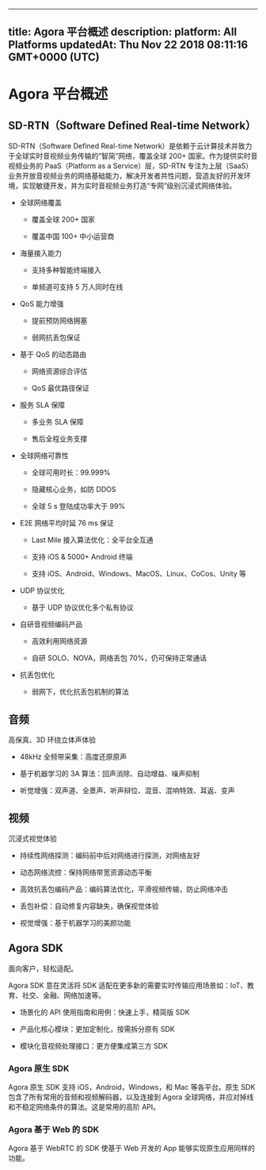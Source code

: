 
---
title: Agora 平台概述
description: 
platform: All Platforms
updatedAt: Thu Nov 22 2018 08:11:16 GMT+0000 (UTC)
---
# Agora 平台概述
## SD-RTN（Software Defined Real-time Network）

SD-RTN（Software Defined Real-time Network）是依赖于云计算技术并致力于全球实时音视频业务传输的“智简”网络，覆盖全球 200+ 国家。作为提供实时音视频业务的 PaaS（Platform as a Service）层，SD-RTN 专注为上层（SaaS）业务开放音视频业务的网络基础能力，解决开发者共性问题，营造友好的开发环境，实现敏捷开发，并为实时音视频业务打造“专网”级别沉浸式网络体验。

-   全球网络覆盖

    -   覆盖全球 200+ 国家

    -   覆盖中国 100+ 中小运营商

-   海量接入能力

    -   支持多种智能终端接入

    -   单频道可支持 5 万人同时在线

-   QoS 能力增强

    -   提前预防网络拥塞

    -   弱网抗丢包保证

-   基于 QoS 的动态路由

    -   网络资源综合评估

    -   QoS 最优路径保证

-   服务 SLA 保障

    -   多业务 SLA 保障

    -   售后全程业务支撑

-   全球网络可靠性

    -   全球可用时长：99.999%

    -   隐藏核心业务，如防 DDOS

    -   全球 5 s 登陆成功率大于 99%

-   E2E 网络平均时延 76 ms 保证

    -   Last Mile 接入算法优化：全平台全互通

    -   支持 iOS & 5000+ Android 终端

    -   支持 iOS、Android、Windows、MacOS、Linux、CoCos、Unity 等

-   UDP 协议优化

    -   基于 UDP 协议优化多个私有协议

-   自研音视频编码产品

    -   高效利用网络资源

    -   自研 SOLO、NOVA，网络丢包 70%，仍可保持正常通话

-   抗丢包优化

    -   弱网下，优化抗丢包机制的算法


## 音频

高保真、3D 环绕立体声体验

-   48kHz 全频带采集：高度还原原声

-   基于机器学习的 3A 算法：回声消除、自动增益、噪声抑制

-   听觉增强：双声道、全景声、听声辩位、混音、混响特效、耳返、变声


## 视频

沉浸式视觉体验

-   持续性网络探测：编码前中后对网络进行探测，对网络友好

-   动态网络流控：保持网络带宽资源动态平衡

-   高效抗丢包编码产品：编码算法优化，平滑视频传输，防止网络冲击

-   丢包补偿：自动修复内容缺失，确保视觉体验

-   视觉增强：基于机器学习的美颜功能


## Agora SDK

面向客户，轻松适配。

Agora SDK 意在灵活将 SDK 适配在更多新的需要实时传输应用场景如：IoT、教育、社交、金融、网络加速等。

-   场景化的 API 使用指南和用例：快速上手，精简版 SDK

-   产品化核心模块：更加定制化，按需拆分原有 SDK

-   模块化音视频处理接口：更方便集成第三方 SDK


### Agora 原生 SDK

Agora 原生 SDK 支持 iOS，Android，Windows，和 Mac 等各平台。原生 SDK 包含了所有常用的音频和视频解码器，以及连接到 Agora 全球网络，并应对掉线和不稳定网络条件的算法。这是常用的高阶 API。

### Agora 基于 Web 的 SDK

Agora 基于 WebRTC 的 SDK 使基于 Web 开发的 App 能够实现原生应用同样的功能。


